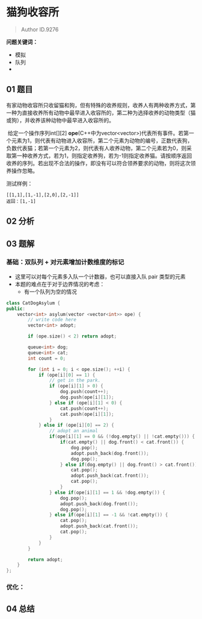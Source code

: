 # 猫狗收容所
> Author ID.9276 

**问题关键词：**

- 模拟
- 队列
- 

## 01 题目

有家动物收容所只收留猫和狗，但有特殊的收养规则，收养人有两种收养方式，第一种为直接收养所有动物中最早进入收容所的，第二种为选择收养的动物类型（猫或狗），并收养该种动物中最早进入收容所的。

​       给定一个操作序列int[][2] **ope**(C++中为vector<vector<int>>)代表所有事件。若第一个元素为1，则代表有动物进入收容所，第二个元素为动物的编号，正数代表狗，负数代表猫；若第一个元素为2，则代表有人收养动物，第二个元素若为0，则采取第一种收养方式，若为1，则指定收养狗，若为-1则指定收养猫。请按顺序返回收养的序列。若出现不合法的操作，即没有可以符合领养要求的动物，则将这次领养操作忽略。

测试样例：

```
[[1,1],[1,-1],[2,0],[2,-1]]
返回：[1,-1]
```

## 02 分析



## 03 题解

### 基础：双队列 + 对元素增加计数维度的标记

- 这里可以对每个元素多入队一个计数器，也可以直接入队 pair 类型的元素
- 本题的难点在于对于边界情况的考虑：
  - 有一个队列为空的情况

```c++
class CatDogAsylum {
public:
    vector<int> asylum(vector <vector<int>> ope) {
        // write code here
        vector<int> adopt;

        if (ope.size() < 2) return adopt;

        queue<int> dog;
        queue<int> cat;
        int count = 0;

        for (int i = 0; i < ope.size(); ++i) {
            if (ope[i][0] == 1) {
                // get in the park.
                if (ope[i][1] > 0) {
                    dog.push(count++);
                    dog.push(ope[i][1]);
                } else if (ope[i][1] < 0) {
                    cat.push(count++);
                    cat.push(ope[i][1]);
                }
            } else if (ope[i][0] == 2) {
                // adopt an animal
                if(ope[i][1] == 0 && (!dog.empty() || !cat.empty())) {
                    if(cat.empty() || dog.front() < cat.front()) {
                        dog.pop();
                        adopt.push_back(dog.front());
                        dog.pop();
                    } else if(dog.empty() || dog.front() > cat.front()){
                        cat.pop();
                        adopt.push_back(cat.front());
                        cat.pop();
                    }
                } else if(ope[i][1] == 1 && !dog.empty()) {
                    dog.pop();
                    adopt.push_back(dog.front());
                    dog.pop();
                } else if(ope[i][1] == -1 && !cat.empty()) {
                    cat.pop();
                    adopt.push_back(cat.front());
                    cat.pop();
                }
            }
        }

        return adopt;
    }
};
```



### 优化：



## 04 总结

